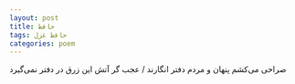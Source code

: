 ```yaml
---
layout: post
title: حافظ
tags: حافظ غزل
categories: poem
---
```


صراحی می‌کشم پنهان و مردم دفتر انگارند / عجب گر آتش این زرق در دفتر نمی‌گیرد